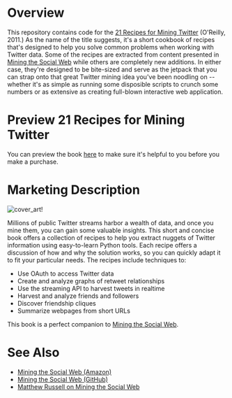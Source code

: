 # Overview

This repository contains code for the [21 Recipes for Mining Twitter](http://oreilly.com/catalog/0636920018261) (O'Reilly, 2011.) As the name of the title suggests, it's a short cookbook of recipes that's designed to help you solve common problems when working with Twitter data. Some of the recipes are extracted from content presented in [Mining the Social Web](http://amzn.to/d1Ci8A) while others are completely new additions. In either case, they're designed to be bite-sized and serve as the jetpack that you can strap onto that great Twitter mining idea you've been noodling on -- whether it's as simple as running some disposible scripts to crunch some numbers or as extensive as creating full-blown interactive web application.

# Preview 21 Recipes for Mining Twitter

You can preview the book [here](http://oreil.ly/gAWVtx) to make sure it's helpful to you before you make a purchase.

# Marketing Description

![cover_art!](https://github.com/ptwobrussell/Recipes-for-Mining-Twitter/raw/master/cover_art.jpg)

Millions of public Twitter streams harbor a wealth of data, and once you mine them, you can gain some valuable insights. This short and concise book offers a collection of recipes to help you extract nuggets of Twitter information using easy-to-learn Python tools. Each recipe offers a discussion of how and why the solution works, so you can quickly adapt it to fit your particular needs. The recipes include techniques to:

- Use OAuth to access Twitter data
- Create and analyze graphs of retweet relationships
- Use the streaming API to harvest tweets in realtime
- Harvest and analyze friends and followers
- Discover friendship cliques
- Summarize webpages from short URLs

This book is a perfect companion to [Mining the Social Web](http://amzn.to/d1Ci8A).

# See Also

- [Mining the Social Web (Amazon)](http://amzn.to/d1Ci8A)
- [Mining the Social Web (GitHub)](http://bit.ly/biais2)
- [Matthew Russell on Mining the Social Web](http://oreil.ly/gqmouW)
